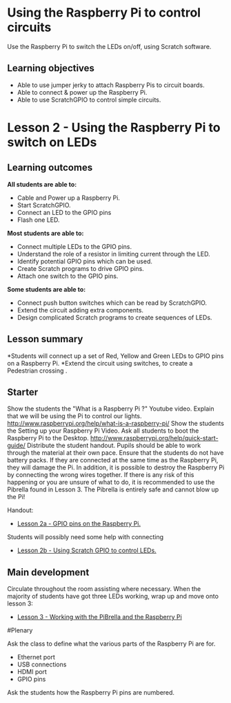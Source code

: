 # Using the Raspberry Pi to control circuits

Use the Raspberry Pi to switch the LEDs on/off, using Scratch software.

## Learning objectives

- Able to use jumper jerky to attach Raspberry Pis to circuit boards.
- Able to connect & power up the Raspberry Pi.
- Able to use ScratchGPIO to control simple circuits.

# Lesson 2 - Using the Raspberry Pi to switch on LEDs

## Learning outcomes

**All students are able to:**

* Cable and Power up a Raspberry Pi.
* Start ScratchGPIO.
* Connect an LED to the GPIO pins
* Flash one LED.

**Most students are able to:**

* Connect multiple LEDs to the GPIO pins.
* Understand the role of a resistor in limiting current through the LED.
* Identify potential GPIO pins which can be used.
* Create Scratch programs to drive GPIO pins.
* Attach one switch to the GPIO pins.

**Some students are able to:**

* Connect push button switches which can be read by ScratchGPIO.
* Extend the circuit adding extra components.
* Design complicated Scratch programs to create sequences of LEDs.


## Lesson summary

*Students will connect up a set of Red, Yellow and Green LEDs to GPIO pins on a Raspberry Pi.
*Extend the circuit using switches, to create a Pedestrian crossing .

## Starter

Show the students the "What is a Raspberry Pi ?" Youtube video. Explain that we will be using the Pi to control our lights.
http://www.raspberrypi.org/help/what-is-a-raspberry-pi/
Show the students the Setting up your Raspberry Pi Video. Ask all students to boot the Raspberry Pi to the Desktop.
http://www.raspberrypi.org/help/quick-start-guide/
Distribute the student handout. Pupils should be able to work through the material at their own pace. Ensure that the students do not have battery packs. If they are connected at the same time as the Raspberry Pi, they will damage the Pi.
In addition, it is possible to destroy the Raspberry Pi by connecting the wrong wires together. If there is any risk of this happening or you are unsure of what to do, it is recommended to use the Pibrella found in Lesson 3. The Pibrella is entirely safe and cannot blow up the Pi!

Handout:
- [Lesson 2a - GPIO pins on the Raspberry Pi.](lesson2a-handout.md)

Students will possibly need some help with connecting

- [Lesson 2b - Using Scratch GPIO to control LEDs.](lesson2b-handout.md)


## Main development

Circulate throughout the room assisting where necessary. When the majority of students have got three LEDs working, wrap up and move onto lesson 3:

- [Lesson 3 - Working with the PiBrella and the Raspberry Pi](lesson3-plan.md) 

#Plenary

Ask the class to define what the various parts of the Raspberry Pi are for.

* Ethernet port
* USB connections
* HDMI port
* GPIO pins

Ask the students how the Raspberry Pi pins are numbered.

